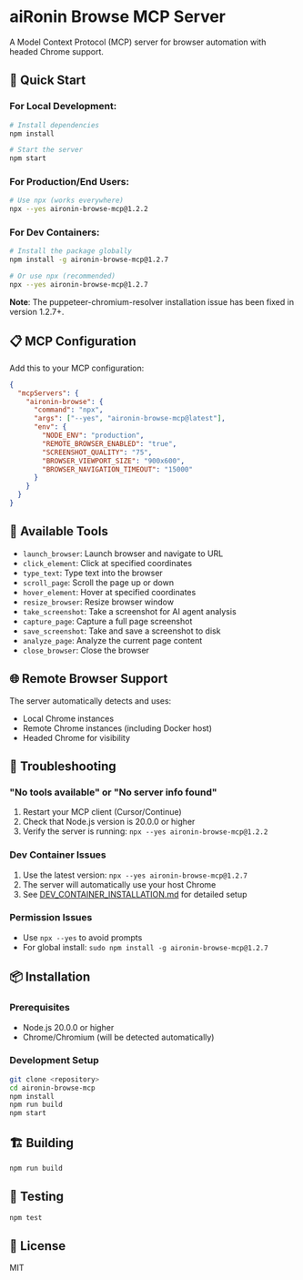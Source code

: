 # aiRonin Browse MCP Server

A Model Context Protocol (MCP) server for browser automation with headed Chrome support.

## 🚀 Quick Start

### For Local Development:

```bash
# Install dependencies
npm install

# Start the server
npm start
```

### For Production/End Users:

```bash
# Use npx (works everywhere)
npx --yes aironin-browse-mcp@1.2.2
```

### For Dev Containers:

```bash
# Install the package globally
npm install -g aironin-browse-mcp@1.2.7

# Or use npx (recommended)
npx --yes aironin-browse-mcp@1.2.7
```

**Note**: The puppeteer-chromium-resolver installation issue has been fixed in version 1.2.7+.

## 📋 MCP Configuration

Add this to your MCP configuration:

```json
{
  "mcpServers": {
    "aironin-browse": {
      "command": "npx",
      "args": ["--yes", "aironin-browse-mcp@latest"],
      "env": {
        "NODE_ENV": "production",
        "REMOTE_BROWSER_ENABLED": "true",
        "SCREENSHOT_QUALITY": "75",
        "BROWSER_VIEWPORT_SIZE": "900x600",
        "BROWSER_NAVIGATION_TIMEOUT": "15000"
      }
    }
  }
}
```

## 🔧 Available Tools

- `launch_browser`: Launch browser and navigate to URL
- `click_element`: Click at specified coordinates
- `type_text`: Type text into the browser
- `scroll_page`: Scroll the page up or down
- `hover_element`: Hover at specified coordinates
- `resize_browser`: Resize browser window
- `take_screenshot`: Take a screenshot for AI agent analysis
- `capture_page`: Capture a full page screenshot
- `save_screenshot`: Take and save a screenshot to disk
- `analyze_page`: Analyze the current page content
- `close_browser`: Close the browser

## 🌐 Remote Browser Support

The server automatically detects and uses:

- Local Chrome instances
- Remote Chrome instances (including Docker host)
- Headed Chrome for visibility

## 🔧 Troubleshooting

### "No tools available" or "No server info found"

1. Restart your MCP client (Cursor/Continue)
2. Check that Node.js version is 20.0.0 or higher
3. Verify the server is running: `npx --yes aironin-browse-mcp@1.2.2`

### Dev Container Issues

1. Use the latest version: `npx --yes aironin-browse-mcp@1.2.7`
2. The server will automatically use your host Chrome
3. See [DEV_CONTAINER_INSTALLATION.md](./DEV_CONTAINER_INSTALLATION.md) for detailed setup

### Permission Issues

- Use `npx --yes` to avoid prompts
- For global install: `sudo npm install -g aironin-browse-mcp@1.2.7`

## 📦 Installation

### Prerequisites

- Node.js 20.0.0 or higher
- Chrome/Chromium (will be detected automatically)

### Development Setup

```bash
git clone <repository>
cd aironin-browse-mcp
npm install
npm run build
npm start
```

## 🏗️ Building

```bash
npm run build
```

## 🧪 Testing

```bash
npm test
```

## 📄 License

MIT
